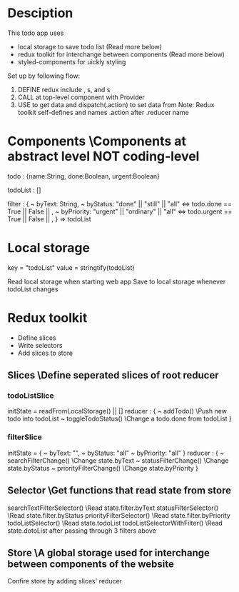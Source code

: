 # Desciption

This todo app uses

- local storage to save todo list (Read more below)
- redux toolkit for interchange between components (Read more below)
- styled-components for uickly styling

Set up by following flow:

1. DEFINE redux include <store>, <slice>s, and <selector>s
2. CALL <store> at top-level component with Provider
3. USE <selector> to get data and dispatch(<slice>.action) to set data from <store>
   Note: Redux toolkit self-defines and names <slice>.action after <slice>.reducer name

# Components \\Components at abstract level NOT coding-level

todo : {name:String, done:Boolean, urgent:Boolean}

todoList : [<todo>]

filter : {
~ byText: String,
~ byStatus: "done" || "still" || "all" <=> todo.done == True || False || <both>,
~ byPriority: "urgent" || "ordinary" || "all" <=> todo.urgent == True || False || <both>,
} => todoList

# Local storage

key = "todoList"
value = stringtify(todoList)

Read local storage when starting web app
Save to local storage whenever todoList changes

# Redux toolkit

- Define slices
- Write selectors
- Add slices to store

## Slices \\Define seperated slices of root reducer

### todoListSlice

initState = readFromLocalStorage() || []
reducer : {
~ addTodo() \\Push new todo into todoList
~ toggleTodoStatus() \\Change a todo.done from todoList
}

### filterSlice

initState = {
~ byText: "",
~ byStatus: "all"
~ byPriority: "all"
}
reducer : {
~ searchFilterChange() \\Change state.byText
~ statusFilterChange() \\Change state.byStatus
~ priorityFilterChange() \\Change state.byPriority
}

## Selector \\Get functions that read state from store

searchTextFilterSelector() \\Read state.filter.byText
statusFilterSelector() \\Read state.filter.byStatus
priorityFilterSelector() \\Read state.filter.byPriority
todoListSelector() \\Read state.todoList
todoListSelectorWithFilter() \\Read state.dotoList after passing through 3 filters above

## Store \\A global storage used for interchange between components of the website

Confire store by adding slices' reducer
